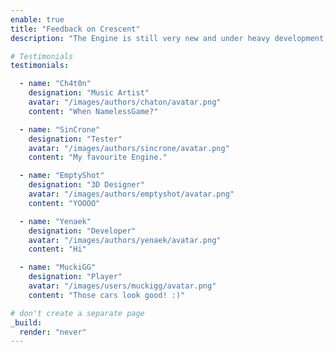 ```yaml
---
enable: true
title: "Feedback on Crescent"
description: "The Engine is still very new and under heavy development, but we still have had a lot of people give their opinion about it so far 😇"

# Testimonials
testimonials:

  - name: "Ch4t0n"
    designation: "Music Artist"
    avatar: "/images/authors/chaton/avatar.png"
    content: "When NamelessGame?"

  - name: "SinCrone"
    designation: "Tester"
    avatar: "/images/authors/sincrone/avatar.png"
    content: "My favourite Engine."

  - name: "EmptyShot"
    designation: "3D Designer"
    avatar: "/images/authors/emptyshot/avatar.png"
    content: "YOOOO"

  - name: "Yenaek"
    designation: "Developer"
    avatar: "/images/authors/yenaek/avatar.png"
    content: "Hi"

  - name: "MuckiGG"
    designation: "Player"
    avatar: "/images/users/muckigg/avatar.png"
    content: "Those cars look good! :)"

# don't create a separate page
_build:
  render: "never"
---
```

